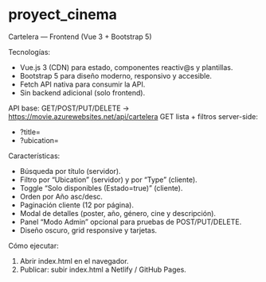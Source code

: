 # proyect_cinema

Cartelera — Frontend (Vue 3 + Bootstrap 5)

Tecnologías:

- Vue.js 3 (CDN) para estado, componentes reactiv@s y plantillas.
- Bootstrap 5 para diseño moderno, responsivo y accesible.
- Fetch API nativa para consumir la API.
- Sin backend adicional (solo frontend).

API base:
GET/POST/PUT/DELETE → https://movie.azurewebsites.net/api/cartelera
GET lista + filtros server-side:

- ?title=<texto>
- ?ubication=<cine>

Características:

- Búsqueda por título (servidor).
- Filtro por “Ubication” (servidor) y por “Type” (cliente).
- Toggle “Solo disponibles (Estado=true)” (cliente).
- Orden por Año asc/desc.
- Paginación cliente (12 por página).
- Modal de detalles (poster, año, género, cine y descripción).
- Panel “Modo Admin” opcional para pruebas de POST/PUT/DELETE.
- Diseño oscuro, grid responsive y tarjetas.

Cómo ejecutar:

1. Abrir index.html en el navegador.
2. Publicar: subir index.html a Netlify / GitHub Pages.
